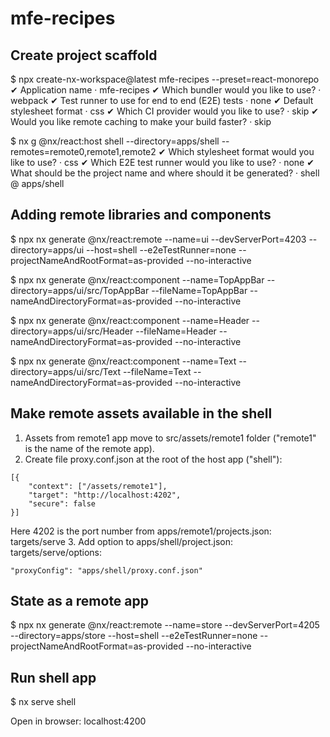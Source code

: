 # mfe-recipes

## Create project scaffold

$ npx create-nx-workspace@latest mfe-recipes --preset=react-monorepo
✔ Application name · mfe-recipes
✔ Which bundler would you like to use? · webpack
✔ Test runner to use for end to end (E2E) tests · none
✔ Default stylesheet format · css
✔ Which CI provider would you like to use? · skip
✔ Would you like remote caching to make your build faster? · skip

$ nx g @nx/react:host shell --directory=apps/shell --remotes=remote0,remote1,remote2
✔ Which stylesheet format would you like to use? · css
✔ Which E2E test runner would you like to use? · none
✔ What should be the project name and where should it be generated? · shell @ apps/shell

## Adding remote libraries and components

$ npx nx generate @nx/react:remote --name=ui --devServerPort=4203 --directory=apps/ui --host=shell --e2eTestRunner=none --projectNameAndRootFormat=as-provided --no-interactive

$ npx nx generate @nx/react:component --name=TopAppBar --directory=apps/ui/src/TopAppBar --fileName=TopAppBar --nameAndDirectoryFormat=as-provided --no-interactive

$ npx nx generate @nx/react:component --name=Header --directory=apps/ui/src/Header --fileName=Header --nameAndDirectoryFormat=as-provided --no-interactive

$ npx nx generate @nx/react:component --name=Text --directory=apps/ui/src/Text --fileName=Text --nameAndDirectoryFormat=as-provided --no-interactive

## Make remote assets available in the shell

1. Assets from remote1 app move to src/assets/remote1 folder ("remote1" is the name of the remote app).
2. Create file proxy.conf.json at the root of the host app ("shell"):

```
[{
    "context": ["/assets/remote1"],
    "target": "http://localhost:4202",
    "secure": false
}]
```

Here 4202 is the port number from apps/remote1/projects.json: targets/serve 3. Add option to apps/shell/project.json: targets/serve/options:

```
"proxyConfig": "apps/shell/proxy.conf.json"
```

## State as a remote app

$ npx nx generate @nx/react:remote --name=store --devServerPort=4205 --directory=apps/store --host=shell --e2eTestRunner=none --projectNameAndRootFormat=as-provided --no-interactive

## Run shell app

$ nx serve shell

Open in browser: localhost:4200
